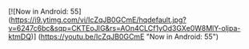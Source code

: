 [![Now in Android: 55]
(https://i9.ytimg.com/vi/IcZqJB0GCmE/hqdefault.jpg?v=6247c6bc&sqp=CKTEoJIG&rs=AOn4CLCf1yOd3GXe0W8MlY-oljpa-ktmDQ)]
(https://youtu.be/IcZqJB0GCmE "Now in Android: 55")
